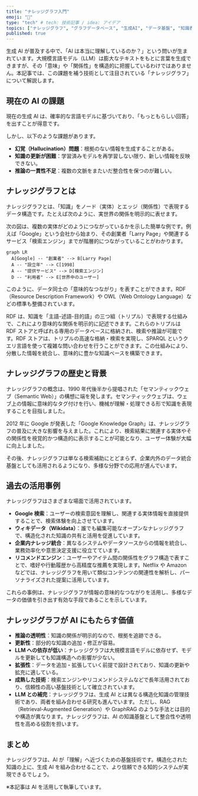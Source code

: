 ```yaml
---
title: "ナレッジグラフ入門"
emoji: "🧠"
type: "tech" # tech: 技術記事 / idea: アイデア
topics: ["ナレッジグラフ", "グラフデータベース", "生成AI", "データ基盤", "知識表現"]
published: true
---
```


生成 AI が普及する中で、「AI は本当に理解しているのか？」という問いが生まれています。大規模言語モデル（LLM）は膨大なテキストをもとに言葉を生成できますが、その「意味」や「関係性」を構造的に把握しているわけではありません。本記事では、この課題を補う技術として注目されている「ナレッジグラフ」について解説します。

## 現在の AI の課題

現在の生成 AI は、確率的な言語モデルに基づいており、「もっともらしい回答」を出すことが得意です。

しかし、以下のような課題があります。

- **幻覚（Hallucination）問題**：根拠のない情報を生成することがある。
- **知識の更新が困難**：学習済みモデルを再学習しない限り、新しい情報を反映できない。
- **推論の一貫性不足**：複数の文脈をまたいだ整合性を保つのが難しい。

## ナレッジグラフとは

ナレッジグラフとは、「知識」をノード（実体）とエッジ（関係性）で表現するデータ構造です。たとえば次のように、実世界の関係を明示的に表せます。

次の図は、複数の実体がどのようにつながっているかを示した簡単な例です。例えば「Google」という会社から始まり、その創業者「Larry Page」や関連するサービス「検索エンジン」までが階層的につながっていることがわかります。

```mermaid
graph LR
  A[Google] -- "創業者" --> B[Larry Page]
  A -- "設立年" --> C[1998]
  A -- "提供サービス" --> D[検索エンジン]
  D -- "利用者" --> E[世界中のユーザー]
```

このように、データ同士の「意味的なつながり」を表すことができます。RDF（Resource Description Framework）や OWL（Web Ontology Language）などの標準も整備されています。

RDF は、知識を「主語-述語-目的語」の三つ組（トリプル）で表現する仕組みで、これにより意味的な関係を明示的に記述できます。これらのトリプルは RDF ストアと呼ばれる専用のデータベースに格納され、検索や推論が可能です。RDF ストアは、トリプルの高速な格納・検索を実現し、SPARQL というクエリ言語を使って複雑な問い合わせを行うことができます。この仕組みにより、分散した情報を統合し、意味的に豊かな知識ベースを構築できます。

## ナレッジグラフの歴史と背景

ナレッジグラフの概念は、1990 年代後半から提唱された「セマンティックウェブ（Semantic Web）」の構想に端を発します。セマンティックウェブは、ウェブ上の情報に意味的なタグ付けを行い、機械が理解・処理できる形で知識を表現することを目指しました。

2012 年に Google が発表した「Google Knowledge Graph」は、ナレッジグラフの普及に大きな影響を与えました。これにより、検索結果に関連する実体やその関係性を視覚的かつ構造的に表示することが可能となり、ユーザー体験が大幅に向上しました。

その後、ナレッジグラフは単なる検索補助にとどまらず、企業内外のデータ統合基盤としても活用されるようになり、多様な分野での応用が進んでいます。

## 過去の活用事例

ナレッジグラフはさまざまな場面で活用されています。

- **Google 検索**：ユーザーの検索意図を理解し、関連する実体情報を直接提供することで、検索体験を向上させています。
- **ウィキデータ（Wikidata）**：誰でも編集可能なオープンなナレッジグラフで、構造化された知識の共有と活用を促進しています。
- **企業内ナレッジ統合**：異なるシステムやデータソースからの情報を統合し、業務効率化や意思決定支援に役立てています。
- **リコメンドエンジン**：ユーザーやアイテム間の関係性をグラフ構造で表すことで、嗜好や行動履歴から高精度な推薦を実現します。Netflix や Amazon などでは、ナレッジグラフを用いて類似コンテンツの関連性を解析し、パーソナライズされた提案に活用しています。

これらの事例は、ナレッジグラフが情報の意味的なつながりを活用し、多様なデータの価値を引き出す有効な手段であることを示しています。

## ナレッジグラフが AI にもたらす価値

- **推論の透明性**：知識の関係が明示的なので、根拠を追跡できる。
- **更新性**：部分的な知識の追加・修正が容易。
- **LLM への依存が低い**：ナレッジグラフは大規模言語モデルに依存せず、モデルを更新しても知識構造への影響が少ない。
- **拡張性**：データを追加・拡張していく前提で設計されており、知識の更新や拡充に適している。
- **成熟した技術**：検索エンジンやリコメンドシステムなどで長年活用されており、信頼性の高い基盤技術として確立されています。
- **LLM との補完**：ナレッジグラフは、生成 AI とは異なる構造化知識の管理技術であり、両者を組み合わせる研究も進んでいます。 ただし、RAG（Retrieval-Augmented Generation）や GraphRAG のような手法とは目的や構造が異なります。ナレッジグラフは、AI の知識基盤として整合性や透明性を高める役割を担います。

## まとめ

ナレッジグラフは、AI が「理解」へ近づくための基盤技術です。構造化された知識の上に、生成 AI を組み合わせることで、より信頼できる知的システムが実現できるでしょう。

※本記事は AI を活用して執筆しています。
